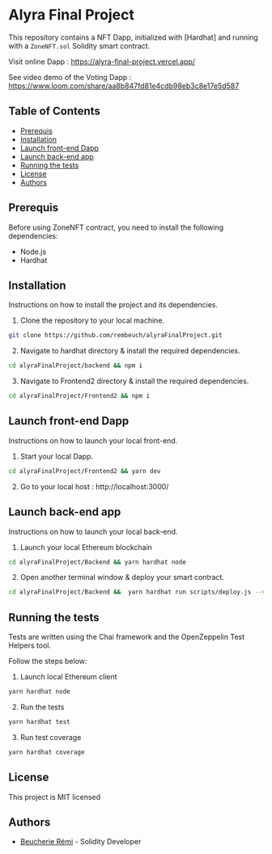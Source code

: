 # Alyra Final Project

This repository contains a NFT Dapp, initialized with [Hardhat] and running with a `ZoneNFT.sol` Solidity smart contract.

Visit online Dapp : https://alyra-final-project.vercel.app/

See video demo of the Voting Dapp : https://www.loom.com/share/aa8b847fd81e4cdb98eb3c8e17e5d587

## Table of Contents

- [Prerequis](#prerequis)
- [Installation](#installation)
- [Launch front-end Dapp](#launch-front-end-dapp)
- [Launch back-end app](#launch-back-end-app)
- [Running the tests](#running-the-tests)
- [License](#license)
- [Authors](#authors)

## Prerequis

Before using ZoneNFT contract, you need to install the following dependencies:

- Node.js
- Hardhat

## Installation

Instructions on how to install the project and its dependencies.

1. Clone the repository to your local machine.

```sh
git clone https://github.com/rembeuch/alyraFinalProject.git
```

2. Navigate to hardhat directory & install the required dependencies.

```sh
cd alyraFinalProject/backend && npm i
```

3. Navigate to Frontend2 directory & install the required dependencies.

```sh
cd alyraFinalProject/Frontend2 && npm i
```

## Launch front-end Dapp

Instructions on how to launch your local front-end.

1. Start your local Dapp.

```sh
cd alyraFinalProject/Frontend2 && yarn dev
```

2. Go to your local host : http://localhost:3000/

## Launch back-end app

Instructions on how to launch your local back-end.

1. Launch your local Ethereum blockchain

```sh
cd alyraFinalProject/Backend && yarn hardhat node
```

2. Open another terminal window & deploy your smart contract.

```sh
cd alyraFinalProject/Backend &&  yarn hardhat run scripts/deploy.js --network localhost
```

## Running the tests

Tests are written using the Chai framework and the OpenZeppelin Test Helpers tool.

Follow the steps below:

1. Launch local Ethereum client

```sh
yarn hardhat node
```

2. Run the tests

```sh
yarn hardhat test
```

3. Run test coverage

```sh
yarn hardhat coverage
```

## License

This project is MIT licensed 

## Authors

- [Beucherie Rémi](https://github.com/rembeuch) - Solidity Developer